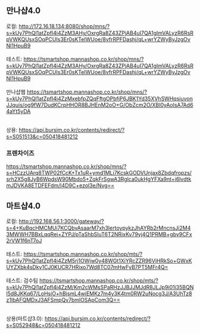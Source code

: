 
## 만나샵4.0
로컬:
http://172.16.18.134:8080/shop/mns/?s=kUy7PhQl1atZpfl4i4ZzM3AHy/OxrgRa8Z43ZPjAB4uI7QA1glmVALyzR6RsRpVWKQUsxSOqPCUIs3Er0sKTeIWUoe/8vfrRPFDashj/qL+wrYZWyByJzgOvNI1HpuB9
<br><br>
테스트:
https://tsmartshop.mannashop.co.kr/shop/mns/?s=kUy7PhQl1atZpfl4i4ZzM3AHy/OxrgRa8Z43ZPjAB4uI7QA1glmVALyzR6RsRpVWKQUsxSOqPCUIs3Er0sKTeIWUoe/8vfrRPFDashj/qL+wrYZWyByJzgOvNI1HpuB9<br><br>
만나샵웹 
https://tsmartshop.mannashop.co.kr/shop/mns/?s=kUy7PhQl1atZpfl4i4ZzMxebfpZQqFftgOPbfjP6JBK1Yd35XVhSWHqsiuvonJJquis/og9fW7DudKCrpHHOR8BJHEnM2oO+G/ObZcm2O/XBI0yAoIsA7Ad64aYt5yDA<br><br>

상용:
https://api.bursim.co.kr/contents/redirect/?s=S051513&c=050418481212

### 프렌차이즈
https://tsmartshop.mannashop.co.kr/shop/mns/?s=HCzzUArq8TWP02fCcK+Tx1uR+ymd1MLi7KcskGODVUnjax8Zbdqfropzs/srh2X5g8JyB6WpdsW90Mbdo5+ZqkFrSgwA3Rglca0ukHgYFXa9nt+i6lvdtkmJDVKA8ETDFEFdm/I4D9C+ezol3e/Nvg==


## 마트샵4.0
로컬:
http://192.168.56.1:3000/gateway/?s=4+KuBqcHMCMUi7KCQbvAsaarM7xh3IertoypykzJhAYRb2rMncnsJi2M43MWWH7BBxLqqRei+ZYPJ/pTaShbSluT6T2NRixKv79yj4Q1PRMB+gby9CFx2rVW1f6nT7oJ
<br><br>
테스트:
https://tsmartshop.mannashop.co.kr/shop/mts/?s=kUy7PhQl1atZpfl4i4ZzM5rj1OWjw0y48WGt1XiYRcZZR96ViHRkSo+GWxKUYZXbk4sDky1CJ0KUCR7HRixo7Wd8TC07mHwFyB7PT5MFr4Q=
<br><br>
테스트: 검수팀
https://tsmartshop.mannashop.co.kr/shop/mts/?s=kUy7PhQl1atZpfl4i4ZzM/Km2cWMsSPaRHzJJBJJMJdR8JLJp9i01i35BQNl5d8JKKq67/LoHsiO+hBjsmL4wiEMKz7m4y3K4tm0RW2uNocg3J/A3UhTz8z1IbAFQMDxJ3AFSmpQv7bmlOSApCom3Q==<br><br>

상용(마트샵3.0):
https://api.bursim.co.kr/contents/redirect/?s=S052948&c=050418481212
